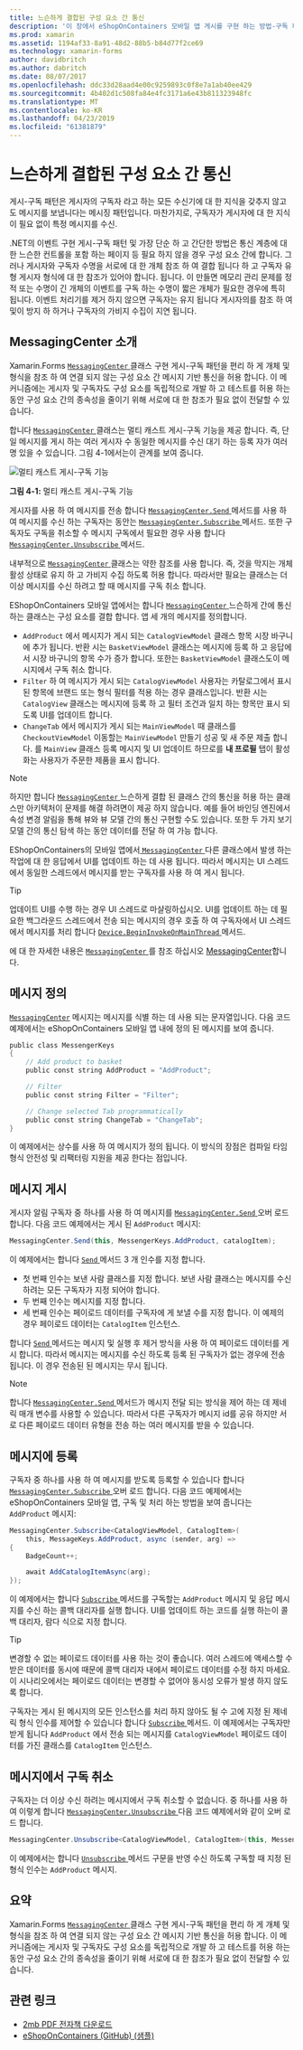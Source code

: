 ```yaml
---
title: 느슨하게 결합된 구성 요소 간 통신
description: '이 장에서 eShopOnContainers 모바일 앱 게시를 구현 하는 방법-구독 패턴을 편리 하 게 개체 및 형식을 참조 하 여 연결 되지 않는 구성 요소 간 메시지 기반 통신을 허용 '
ms.prod: xamarin
ms.assetid: 1194af33-8a91-48d2-88b5-b84d77f2ce69
ms.technology: xamarin-forms
author: davidbritch
ms.author: dabritch
ms.date: 08/07/2017
ms.openlocfilehash: ddc33d28aad4e00c9259893c0f8e7a1ab40ee429
ms.sourcegitcommit: 4b402d1c508fa84e4fc3171a6e43b811323948fc
ms.translationtype: MT
ms.contentlocale: ko-KR
ms.lasthandoff: 04/23/2019
ms.locfileid: "61381879"
---
```

# <a name="communicating-between-loosely-coupled-components"></a>느슨하게 결합된 구성 요소 간 통신

게시-구독 패턴은 게시자의 구독자 라고 하는 모든 수신기에 대 한 지식을 갖추지 않고도 메시지를 보냅니다는 메시징 패턴입니다. 마찬가지로, 구독자가 게시자에 대 한 지식이 필요 없이 특정 메시지를 수신.

.NET의 이벤트 구현 게시-구독 패턴 및 가장 단순 하 고 간단한 방법은 통신 계층에 대 한 느슨한 컨트롤을 포함 하는 페이지 등 필요 하지 않을 경우 구성 요소 간에 합니다. 그러나 게시자와 구독자 수명을 서로에 대 한 개체 참조 하 여 결합 됩니다 하 고 구독자 유형 게시자 형식에 대 한 참조가 있어야 합니다. 됩니다. 이 만들면 메모리 관리 문제를 정적 또는 수명이 긴 개체의 이벤트를 구독 하는 수명이 짧은 개체가 필요한 경우에 특히 됩니다. 이벤트 처리기를 제거 하지 않으면 구독자는 유지 됩니다 게시자의를 참조 하 여 및이 방지 하 하거나 구독자의 가비지 수집이 지연 됩니다.

## <a name="introduction-to-messagingcenter"></a>MessagingCenter 소개

Xamarin.Forms [ `MessagingCenter` ](xref:Xamarin.Forms.MessagingCenter) 클래스 구현 게시-구독 패턴을 편리 하 게 개체 및 형식을 참조 하 여 연결 되지 않는 구성 요소 간 메시지 기반 통신을 허용 합니다. 이 메커니즘에는 게시자 및 구독자도 구성 요소를 독립적으로 개발 하 고 테스트를 허용 하는 동안 구성 요소 간의 종속성을 줄이기 위해 서로에 대 한 참조가 필요 없이 전달할 수 있습니다.

합니다 [ `MessagingCenter` ](xref:Xamarin.Forms.MessagingCenter) 클래스는 멀티 캐스트 게시-구독 기능을 제공 합니다. 즉, 단일 메시지를 게시 하는 여러 게시자 수 동일한 메시지를 수신 대기 하는 등록 자가 여러 명 있을 수 있습니다. 그림 4-1에서는이 관계를 보여 줍니다.

![](communicating-between-loosely-coupled-components-images/messagingcenter.png "멀티 캐스트 게시-구독 기능")

**그림 4-1:** 멀티 캐스트 게시-구독 기능

게시자를 사용 하 여 메시지를 전송 합니다 [ `MessagingCenter.Send` ](xref:Xamarin.Forms.MessagingCenter.Send*) 메서드를 사용 하 여 메시지를 수신 하는 구독자는 동안는 [ `MessagingCenter.Subscribe` ](xref:Xamarin.Forms.MessagingCenter.Subscribe*) 메서드. 또한 구독자도 구독을 취소할 수 메시지 구독에서 필요한 경우 사용 합니다 [ `MessagingCenter.Unsubscribe` ](xref:Xamarin.Forms.MessagingCenter.Unsubscribe*) 메서드.

내부적으로 [ `MessagingCenter` ](xref:Xamarin.Forms.MessagingCenter) 클래스는 약한 참조를 사용 합니다. 즉, 것을 막지는 개체 활성 상태로 유지 하 고 가비지 수집 하도록 허용 합니다. 따라서만 필요는 클래스는 더 이상 메시지를 수신 하려고 할 때 메시지를 구독 취소 합니다.

EShopOnContainers 모바일 앱에서는 합니다 [ `MessagingCenter` ](xref:Xamarin.Forms.MessagingCenter) 느슨하게 간에 통신 하는 클래스는 구성 요소를 결합 합니다. 앱 세 개의 메시지를 정의합니다.

-   `AddProduct` 에서 메시지가 게시 되는 `CatalogViewModel` 클래스 항목 시장 바구니에 추가 됩니다. 반환 시는 `BasketViewModel` 클래스는 메시지에 등록 하 고 응답에서 시장 바구니의 항목 수가 증가 합니다. 또한는 `BasketViewModel` 클래스도이 메시지에서 구독 취소 합니다.
-   `Filter` 하 여 메시지가 게시 되는 `CatalogViewModel` 사용자는 카탈로그에서 표시 된 항목에 브랜드 또는 형식 필터를 적용 하는 경우 클래스입니다. 반환 시는 `CatalogView` 클래스는 메시지에 등록 하 고 필터 조건과 일치 하는 항목만 표시 되도록 UI를 업데이트 합니다.
-   `ChangeTab` 에서 메시지가 게시 되는 `MainViewModel` 때 클래스를 `CheckoutViewModel` 이동할는 `MainViewModel` 만들기 성공 및 새 주문 제출 합니다. 를 `MainView` 클래스 등록 메시지 및 UI 업데이트 하므로를 **내 프로필** 탭이 활성화는 사용자가 주문한 제품을 표시 합니다.

> [!NOTE]
> 하지만 합니다 [ `MessagingCenter` ](xref:Xamarin.Forms.MessagingCenter) 느슨하게 결합 된 클래스 간의 통신을 허용 하는 클래스만 아키텍처이 문제를 해결 하려면이 제공 하지 않습니다. 예를 들어 바인딩 엔진에서 속성 변경 알림을 통해 뷰와 뷰 모델 간의 통신 구현할 수도 있습니다. 또한 두 가지 보기 모델 간의 통신 탐색 하는 동안 데이터를 전달 하 여 가능 합니다.

EShopOnContainers의 모바일 앱에서[ `MessagingCenter` ](xref:Xamarin.Forms.MessagingCenter) 다른 클래스에서 발생 하는 작업에 대 한 응답에서 UI를 업데이트 하는 데 사용 됩니다. 따라서 메시지는 UI 스레드에서 동일한 스레드에서 메시지를 받는 구독자를 사용 하 여 게시 됩니다.

> [!TIP]
> 업데이트 UI를 수행 하는 경우 UI 스레드로 마샬링하십시오. UI를 업데이트 하는 데 필요한 백그라운드 스레드에서 전송 되는 메시지의 경우 호출 하 여 구독자에서 UI 스레드에서 메시지를 처리 합니다 [ `Device.BeginInvokeOnMainThread` ](xref:Xamarin.Forms.Device.BeginInvokeOnMainThread(System.Action)) 메서드.

에 대 한 자세한 내용은 [ `MessagingCenter` ](xref:Xamarin.Forms.MessagingCenter)를 참조 하십시오 [MessagingCenter](~/xamarin-forms/app-fundamentals/messaging-center.md)합니다.

## <a name="defining-a-message"></a>메시지 정의

[`MessagingCenter`](xref:Xamarin.Forms.MessagingCenter) 메시지는 메시지를 식별 하는 데 사용 되는 문자열입니다. 다음 코드 예제에서는 eShopOnContainers 모바일 앱 내에 정의 된 메시지를 보여 줍니다.

```csharp
public class MessengerKeys  
{  
    // Add product to basket  
    public const string AddProduct = "AddProduct";  

    // Filter  
    public const string Filter = "Filter";  

    // Change selected Tab programmatically  
    public const string ChangeTab = "ChangeTab";  
}
```

이 예제에서는 상수를 사용 하 여 메시지가 정의 됩니다. 이 방식의 장점은 컴파일 타임 형식 안전성 및 리팩터링 지원을 제공 한다는 점입니다.

## <a name="publishing-a-message"></a>메시지 게시

게시자 알림 구독자 중 하나를 사용 하 여 메시지를 [ `MessagingCenter.Send` ](xref:Xamarin.Forms.MessagingCenter.Send*) 오버 로드 합니다. 다음 코드 예제에서는 게시 된 `AddProduct` 메시지:

```csharp
MessagingCenter.Send(this, MessengerKeys.AddProduct, catalogItem);
```

이 예제에서는 합니다 [ `Send` ](xref:Xamarin.Forms.MessagingCenter.Send*) 메서드 3 개 인수를 지정 합니다.

-   첫 번째 인수는 보낸 사람 클래스를 지정 합니다. 보낸 사람 클래스는 메시지를 수신 하려는 모든 구독자가 지정 되어야 합니다.
-   두 번째 인수는 메시지를 지정 합니다.
-   세 번째 인수는 페이로드 데이터를 구독자에 게 보낼 수를 지정 합니다. 이 예제의 경우 페이로드 데이터는 `CatalogItem` 인스턴스.

합니다 [ `Send` ](xref:Xamarin.Forms.MessagingCenter.Send*) 메서드는 메시지 및 실행 후 제거 방식을 사용 하 여 페이로드 데이터를 게시 합니다. 따라서 메시지는 메시지를 수신 하도록 등록 된 구독자가 없는 경우에 전송 됩니다. 이 경우 전송된 된 메시지는 무시 됩니다.

> [!NOTE]
> 합니다 [ `MessagingCenter.Send` ](xref:Xamarin.Forms.MessagingCenter.Send*) 메서드가 메시지 전달 되는 방식을 제어 하는 데 제네릭 매개 변수를 사용할 수 있습니다. 따라서 다른 구독자가 메시지 id를 공유 하지만 서로 다른 페이로드 데이터 유형을 전송 하는 여러 메시지를 받을 수 있습니다.

## <a name="subscribing-to-a-message"></a>메시지에 등록

구독자 중 하나를 사용 하 여 메시지를 받도록 등록할 수 있습니다 합니다 [ `MessagingCenter.Subscribe` ](xref:Xamarin.Forms.MessagingCenter.Subscribe*) 오버 로드 합니다. 다음 코드 예제에서는 eShopOnContainers 모바일 앱, 구독 및 처리 하는 방법을 보여 줍니다는 `AddProduct` 메시지:

```csharp
MessagingCenter.Subscribe<CatalogViewModel, CatalogItem>(  
    this, MessageKeys.AddProduct, async (sender, arg) =>  
{  
    BadgeCount++;  

    await AddCatalogItemAsync(arg);  
});
```

이 예제에서는 합니다 [ `Subscribe` ](xref:Xamarin.Forms.MessagingCenter.Subscribe*) 메서드를 구독할는 `AddProduct` 메시지 및 응답 메시지를 수신 하는 콜백 대리자를 실행 합니다. UI를 업데이트 하는 코드를 실행 하는이 콜백 대리자, 람다 식으로 지정 합니다.

> [!TIP]
> 변경할 수 없는 페이로드 데이터를 사용 하는 것이 좋습니다. 여러 스레드에 액세스할 수 받은 데이터를 동시에 때문에 콜백 대리자 내에서 페이로드 데이터를 수정 하지 마세요. 이 시나리오에서는 페이로드 데이터는 변경할 수 없어야 동시성 오류가 발생 하지 않도록 합니다.

구독자는 게시 된 메시지의 모든 인스턴스를 처리 하지 않아도 될 수 고에 지정 된 제네릭 형식 인수를 제어할 수 있습니다 합니다 [ `Subscribe` ](xref:Xamarin.Forms.MessagingCenter.Subscribe*) 메서드. 이 예제에서는 구독자만 받게 됩니다 `AddProduct` 에서 전송 되는 메시지를 `CatalogViewModel` 페이로드 데이터를 가진 클래스를 `CatalogItem` 인스턴스.

## <a name="unsubscribing-from-a-message"></a>메시지에서 구독 취소

구독자는 더 이상 수신 하려는 메시지에서 구독 취소할 수 없습니다. 중 하나를 사용 하 여 이렇게 합니다 [ `MessagingCenter.Unsubscribe` ](xref:Xamarin.Forms.MessagingCenter.Unsubscribe*) 다음 코드 예제에서와 같이 오버 로드 합니다.

```csharp
MessagingCenter.Unsubscribe<CatalogViewModel, CatalogItem>(this, MessengerKeys.AddProduct);
```

이 예제에서는 합니다 [ `Unsubscribe` ](xref:Xamarin.Forms.MessagingCenter.Unsubscribe*) 메서드 구문을 반영 수신 하도록 구독할 때 지정 된 형식 인수는 `AddProduct` 메시지.

## <a name="summary"></a>요약

Xamarin.Forms [ `MessagingCenter` ](xref:Xamarin.Forms.MessagingCenter) 클래스 구현 게시-구독 패턴을 편리 하 게 개체 및 형식을 참조 하 여 연결 되지 않는 구성 요소 간 메시지 기반 통신을 허용 합니다. 이 메커니즘에는 게시자 및 구독자도 구성 요소를 독립적으로 개발 하 고 테스트를 허용 하는 동안 구성 요소 간의 종속성을 줄이기 위해 서로에 대 한 참조가 필요 없이 전달할 수 있습니다.


## <a name="related-links"></a>관련 링크

- [2mb PDF 전자책 다운로드](https://aka.ms/xamarinpatternsebook)
- [eShopOnContainers (GitHub) (샘플)](https://github.com/dotnet-architecture/eShopOnContainers)
